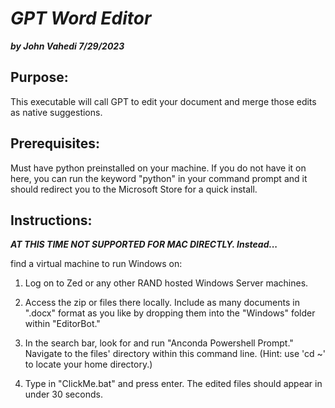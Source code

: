 # ***GPT Word Editor***
***by John Vahedi 7/29/2023***

## Purpose:

 This executable will call GPT to edit your document and merge
 those edits as native suggestions. 

## Prerequisites:

 Must have python preinstalled on your machine. If you do not have
 it on here, you can run the keyword "python" in your command 
 prompt and it should redirect you to the Microsoft Store for a 
 quick install.

## Instructions:

***AT THIS TIME NOT SUPPORTED FOR MAC DIRECTLY. Instead...***

find a virtual machine to run Windows on:

1. Log on to Zed or any other RAND hosted Windows Server machines. 

2. Access the zip or files there locally. 
   Include as many documents in ".docx" format as you like by 
   dropping them into the "Windows" folder within "EditorBot."

3. In the search bar, look for and run "Anconda Powershell Prompt."
   Navigate to the files' directory within this command line.
   (Hint: use 'cd ~' to locate your home directory.)

4. Type in "ClickMe.bat" and press enter. The edited files should
   appear in under 30 seconds. 


